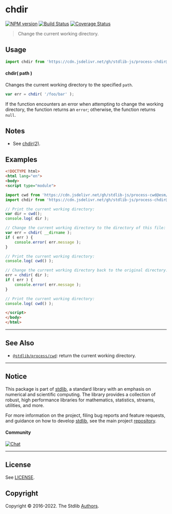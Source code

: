 <!--

@license Apache-2.0

Copyright (c) 2018 The Stdlib Authors.

Licensed under the Apache License, Version 2.0 (the "License");
you may not use this file except in compliance with the License.
You may obtain a copy of the License at

   http://www.apache.org/licenses/LICENSE-2.0

Unless required by applicable law or agreed to in writing, software
distributed under the License is distributed on an "AS IS" BASIS,
WITHOUT WARRANTIES OR CONDITIONS OF ANY KIND, either express or implied.
See the License for the specific language governing permissions and
limitations under the License.

-->

# chdir

[![NPM version][npm-image]][npm-url] [![Build Status][test-image]][test-url] [![Coverage Status][coverage-image]][coverage-url] <!-- [![dependencies][dependencies-image]][dependencies-url] -->

> Change the current working directory.



<section class="usage">

## Usage

```javascript
import chdir from 'https://cdn.jsdelivr.net/gh/stdlib-js/process-chdir@esm/index.mjs';
```

#### chdir( path )

Changes the current working directory to the specified `path`.

<!-- run-disable -->

```javascript
var err = chdir( '/foo/bar' );
```

If the function encounters an error when attempting to change the working directory, the function returns an `error`; otherwise, the function returns `null`.

</section>

<!-- /.usage -->

<section class="notes">

## Notes

-   See [chdir(2)][chdir].

</section>

<!-- /.notes -->

<section class="examples">

## Examples

<!-- eslint no-undef: "error" -->

```html
<!DOCTYPE html>
<html lang="en">
<body>
<script type="module">

import cwd from 'https://cdn.jsdelivr.net/gh/stdlib-js/process-cwd@esm/index.mjs';
import chdir from 'https://cdn.jsdelivr.net/gh/stdlib-js/process-chdir@esm/index.mjs';

// Print the current working directory:
var dir = cwd();
console.log( dir );

// Change the current working directory to the directory of this file:
var err = chdir( __dirname );
if ( err ) {
    console.error( err.message );
}

// Print the current working directory:
console.log( cwd() );

// Change the current working directory back to the original directory:
err = chdir( dir );
if ( err ) {
    console.error( err.message );
}

// Print the current working directory:
console.log( cwd() );

</script>
</body>
</html>
```

</section>

<!-- /.examples -->

<!-- Section for related `stdlib` packages. Do not manually edit this section, as it is automatically populated. -->

<section class="related">

* * *

## See Also

-   <span class="package-name">[`@stdlib/process/cwd`][@stdlib/process/cwd]</span><span class="delimiter">: </span><span class="description">return the current working directory.</span>

</section>

<!-- /.related -->

<!-- Section for all links. Make sure to keep an empty line after the `section` element and another before the `/section` close. -->


<section class="main-repo" >

* * *

## Notice

This package is part of [stdlib][stdlib], a standard library with an emphasis on numerical and scientific computing. The library provides a collection of robust, high performance libraries for mathematics, statistics, streams, utilities, and more.

For more information on the project, filing bug reports and feature requests, and guidance on how to develop [stdlib][stdlib], see the main project [repository][stdlib].

#### Community

[![Chat][chat-image]][chat-url]

---

## License

See [LICENSE][stdlib-license].


## Copyright

Copyright &copy; 2016-2022. The Stdlib [Authors][stdlib-authors].

</section>

<!-- /.stdlib -->

<!-- Section for all links. Make sure to keep an empty line after the `section` element and another before the `/section` close. -->

<section class="links">

[npm-image]: http://img.shields.io/npm/v/@stdlib/process-chdir.svg
[npm-url]: https://npmjs.org/package/@stdlib/process-chdir

[test-image]: https://github.com/stdlib-js/process-chdir/actions/workflows/test.yml/badge.svg?branch=main
[test-url]: https://github.com/stdlib-js/process-chdir/actions/workflows/test.yml?query=branch:main

[coverage-image]: https://img.shields.io/codecov/c/github/stdlib-js/process-chdir/main.svg
[coverage-url]: https://codecov.io/github/stdlib-js/process-chdir?branch=main

<!--

[dependencies-image]: https://img.shields.io/david/stdlib-js/process-chdir.svg
[dependencies-url]: https://david-dm.org/stdlib-js/process-chdir/main

-->

[chat-image]: https://img.shields.io/gitter/room/stdlib-js/stdlib.svg
[chat-url]: https://gitter.im/stdlib-js/stdlib/

[stdlib]: https://github.com/stdlib-js/stdlib

[stdlib-authors]: https://github.com/stdlib-js/stdlib/graphs/contributors

[umd]: https://github.com/umdjs/umd
[es-module]: https://developer.mozilla.org/en-US/docs/Web/JavaScript/Guide/Modules

[deno-url]: https://github.com/stdlib-js/process-chdir/tree/deno
[umd-url]: https://github.com/stdlib-js/process-chdir/tree/umd
[esm-url]: https://github.com/stdlib-js/process-chdir/tree/esm
[branches-url]: https://github.com/stdlib-js/process-chdir/blob/main/branches.md

[stdlib-license]: https://raw.githubusercontent.com/stdlib-js/process-chdir/main/LICENSE

[chdir]: http://man7.org/linux/man-pages/man2/chdir.2.html

<!-- <related-links> -->

[@stdlib/process/cwd]: https://github.com/stdlib-js/process-cwd/tree/esm

<!-- </related-links> -->

</section>

<!-- /.links -->
